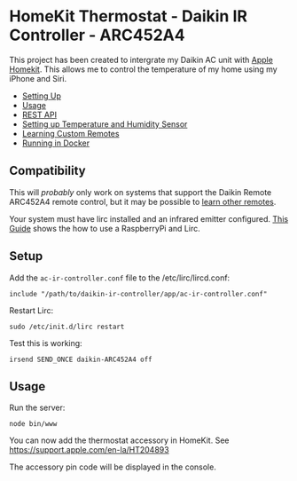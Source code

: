 # HomeKit Thermostat - Daikin IR Controller - ARC452A4

This project has been created to intergrate my Daikin AC unit with [Apple Homekit](http://www.apple.com/au/ios/home/). This allows me to control the temperature of my home using my iPhone and Siri.

* [Setting Up](#setup)
* [Usage](#usage)
* [REST API](docs/API.md)
* [Setting up Temperature and Humidity Sensor](docs/DHT.md)
* [Learning Custom Remotes](docs/REMOTES.md)
* [Running in Docker](docs/DOCKER.md)

## Compatibility

This will *probably* only work on systems that support the Daikin Remote ARC452A4 remote control, but it may be possible to [learn other remotes](docs/REMOTES.md).

Your system must have lirc installed and an infrared emitter configured. [This Guide](http://alexba.in/blog/2013/01/06/setting-up-lirc-on-the-raspberrypi/) shows the how to use a RaspberryPi and Lirc.

## Setup


Add the ```ac-ir-controller.conf``` file to the /etc/lirc/lircd.conf:

```
include "/path/to/daikin-ir-controller/app/ac-ir-controller.conf"
```

Restart Lirc:

```
sudo /etc/init.d/lirc restart
```

Test this is working:

```
irsend SEND_ONCE daikin-ARC452A4 off
```

## Usage

Run the server:

```
node bin/www
```

You can now add the thermostat accessory in HomeKit. See https://support.apple.com/en-la/HT204893

The accessory pin code will be displayed in the console.
